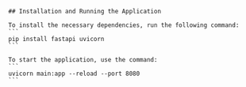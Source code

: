     ## Installation and Running the Application

    To install the necessary dependencies, run the following command:
    ```
    pip install fastapi uvicorn
    ```

    To start the application, use the command:
    ```
    uvicorn main:app --reload --port 8080
    ```